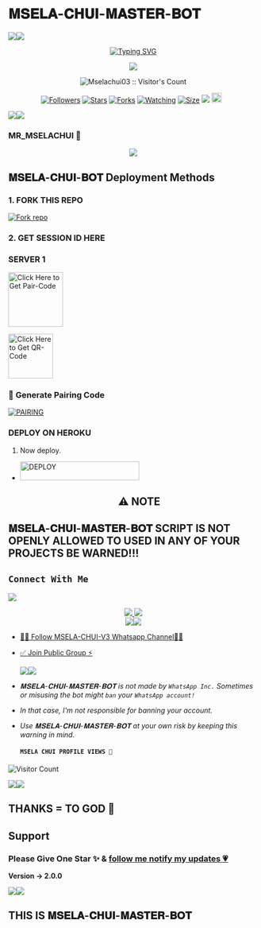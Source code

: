# 𝐌𝐒𝐄𝐋𝐀-𝐂𝐇𝐔𝐈-𝐌𝐀𝐒𝐓𝐄𝐑-𝐁𝐎𝐓
   <a><img src='https://i.imgur.com/LyHic3i.gif'/></a><a><img src='https://i.imgur.com/LyHic3i.gif'/></a>
<p align="center">
<p align="center">
  <a href="https://git.io/typing-svg"><img src="https://readme-typing-svg.demolab.com?font=EB+Garamond&weight=800&size=28&duration=4000&pause=1000&random=false&width=435&lines=+•★⃝ MSELA_+CHUI-+BOT★⃝•;MULTI-DEVICE+WHATSAPP+BOT;DEVELOPED+BY+MSELA+CHUI;RELEASED+DATE+03%20feb02%2F2025." alt="Typing SVG" /></a>
 </p>
<p align="center">
<img src="https://files.catbox.moe/15vem5.jpg"/> 
<p align="center"><img src="https://profile-counter.glitch.me/{Mselachui03}/count.svg" alt="Mselachui03 :: Visitor's Count" /></p>
<p align="center">
<a href="https://github.com/Mselachui03/followers"><img title="Followers" src="https://img.shields.io/github/followers/Mselachui03?color=red&style=flat-square"></a>
<a href="https://github.com/Mselachui03/CHUI-MASTER-BOT/stargazers/"><img title="Stars" src="https://img.shields.io/github/stars/Mselachui03/CHUI-MASTER-BOT?color=blue&style=flat-square"></a>
<a href="https://github.com/Mselachui03/CHUI-MASTER-BOT/network/members"><img title="Forks" src="https://img.shields.io/github/forks/Mselachui03/CHUI-MASTER-BOT?color=red&style=flat-square"></a>
<a href="https://github.com/Mselachui03/MSELA_CHUI-Md/watchers"><img title="Watching" src="https://img.shields.io/github/watchers/Mselachui03/CHUI-MASTER-BOT?label=Watchers&color=blue&style=flat-square"></a>
<a href="https://github.com/Mselachui03/CHUI-MASTER-BOT/"><img title="Size" src="https://img.shields.io/github/repo-size/Mselachui03/MSELA-CHUI-V3?style=flat-square&color=green"></a>
<a href="https://hits.seeyoufarm.com"><img src="https://hits.seeyoufarm.com/api/count/incr/badge.svg?url=https%3A%2F%2Fgithub.com%2FMselachui03%2Msela_Chui-Md&count_bg=%2379C83D&title_bg=%23555555&icon=probot.svg&icon_color=%2300FF6D&title=hits&edge_flat=false"/></a>
<a href="https://github.com/Mselachui03/CHUI-MASTER-BOT/graphs/commit-activity"><img height="20" src="https://img.shields.io/badge/Maintained%3F-yes-green.svg"></a>&nbsp;&nbsp;
</p>
<p align='center'>
    </p>
<a><img src='https://i.imgur.com/LyHic3i.gif'/></a><a><img src='https://i.imgur.com/LyHic3i.gif'/></a>
<p align="center">




### MR_MSELACHUI 🐯
<p align="center">
  <a href="https://github.com/DenverCoder1/readme-typing-svg">
    <img src="https://readme-typing-svg.herokuapp.com?font=Time+New+Roman&color=cyan&size=25&center=true&vCenter=true&width=600&height=100&lines=Hello+am+Mselachui+Tech..&hearts;++;Self-taught+Back-End+Developer,;From+Tanzania🇹🇿,;My+Hobby+Is+Coding,;Active+Learner/Researcher,;Love+to+learn+new+stuffs..🖥️💻">
  </a>
</p>



 ## 𝐌𝐒𝐄𝐋𝐀-𝐂𝐇𝐔𝐈-𝐁𝐎𝐓 Deployment Methods

### 1. FORK THIS REPO

<a href='https://github.com/Mselachui03/MSELA-CHUI-BOT/fork' target="_blank"><img alt='Fork repo' src='https://img.shields.io/badge/Fork This Repo-black?style=for-the-badge&logo=git&logoColor=white'/></a>

### 2. GET SESSION ID HERE

### SERVER 1
 
<a href="https://chui-session.onrender.com"><img src="https://img.shields.io/badge/PAIR_CODE-blue" alt="Click Here to Get Pair-Code" width="110"></a>   

<a href="https://chui-session.onrender.com"><img src="https://img.shields.io/badge/QR CODE-green" alt="Click Here to Get QR-Code" width="90"></a>


### 🐯 **Generate Pairing Code**

<a href="https://session-tg08.onrender.com/" target="_blank"><img alt='PAIRING' src='https://img.shields.io/badge/GET%20CREDS.JSON-magenta?style=for-the-badge&logo=opencv&logoColor=white'/></a>



### DEPLOY ON HEROKU

1. Now deploy.
    </a></p>
- <a href='https://dashboard.heroku.com/new?template=https://github.com/majidi50/TOHID-COPY' target="_silver"><img alt='DEPLOY' src='https://img.shields.io/badge/-𝔻𝔼ℙ𝕃𝕆𝕐 𝕋𝕆 ℍ𝔼ℝ𝕆𝕂𝕌-rgb(32, 178, 170)?style=for-the-badge&logo=ferrari&logoColor=yellow' width="240" height="38.45"/></a>

    <h2 align="center"> ⚠️ NOTE  </h2>
## 𝐌𝐒𝐄𝐋𝐀-𝐂𝐇𝐔𝐈-𝐌𝐀𝐒𝐓𝐄𝐑-𝐁𝐎𝐓 SCRIPT IS NOT OPENLY ALLOWED TO USED IN ANY OF YOUR PROJECTS BE WARNED!!! 

## ```Connect With Me```
<img src="http://4.bp.blogspot.com/-XFYyg7bmXe0/UIU9Lt2jaNI/AAAAAAAABw8/UgxWDUoBkaw/s1600/tumblr_mbi70xxizM1r922azo1_500_large.gif">
<p align="center">
<a href="https://wa.me/260774358600"><img src="https://img.shields.io/badge/Contact Chui-25D366?style=for-the-badge&logo=whatsapp&logoColor=white" />
<a href="https://whatsapp.com/channel/0029VakhqAaLtOjBJOL9Wn1q"><img src="https://img.shields.io/badge/Join Official channel-25D366?style=for-the-badge&logo=whatsapp&logoColor=white" />


<br>
<a><img src='https://i.imgur.com/LyHic3i.gif'/></a><a><img src='https://i.imgur.com/LyHic3i.gif'/></a>

* [🧑‍💻 Follow MSELA-CHUI-V3 Whatsapp Channel🧑‍💻](https://whatsapp.com/channel/0029VakhqAaLtOjBJOL9Wn1q)


* [✅ Join Public Group ⚡](https://chat.whatsapp.com/Bqb6oEUxAneAqxBUBfNdLr)

  <a><img src='https://i.imgur.com/LyHic3i.gif'/></a><a><img src='https://i.imgur.com/LyHic3i.gif'/></a>
  

- *𝐌𝐒𝐄𝐋𝐀-𝐂𝐇𝐔𝐈-𝐌𝐀𝐒𝐓𝐄𝐑-𝐁𝐎𝐓 is not made by `WhatsApp Inc.` Sometimes or misusing the bot might `ban` your `WhatsApp account!`*
- *In that case, I'm not responsible for banning your account.*
- *Use 𝐌𝐒𝐄𝐋𝐀-𝐂𝐇𝐔𝐈-𝐌𝐀𝐒𝐓𝐄𝐑-𝐁𝐎𝐓 at your own risk by keeping this warning in mind.*
  
  #### ```MSELA CHUI PROFILE VIEWS 🐯```
![Visitor Count](https://profile-counter.glitch.me/Mselachui03/count.svg)

<a><img src='https://i.imgur.com/LyHic3i.gif'/></a><a><img src='https://i.imgur.com/LyHic3i.gif'/></a>


## THANKS = TO GOD 🙏

## Support

### Please Give One Star ✨ & [follow me notify my updates 💗](https://github.com/Mselachui03)
<b>Version -> 2.0.0</b>

<a><img src='https://i.imgur.com/LyHic3i.gif'/></a><a><img src='https://i.imgur.com/LyHic3i.gif'/></a>


 ## THIS IS 𝐌𝐒𝐄𝐋𝐀-𝐂𝐇𝐔𝐈-𝐌𝐀𝐒𝐓𝐄𝐑-𝐁𝐎𝐓
